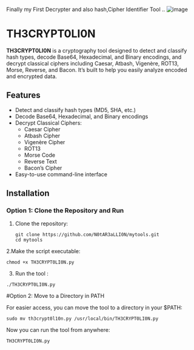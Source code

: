 Finally my First Decrypter and also hash,Cipher Identifier Tool .. 
![image](https://github.com/user-attachments/assets/415ed775-4c70-4b2b-9cf0-e1e43e4f8aeb)

# TH3CRYPT0LI0N

**TH3CRYPT0LI0N** is a cryptography tool designed to detect and classify hash types, decode Base64, Hexadecimal, and Binary encodings, and decrypt classical ciphers including Caesar, Atbash, Vigenère, ROT13, Morse, Reverse, and Bacon. It’s built to help you easily analyze encoded and encrypted data.

## Features

- Detect and classify hash types (MD5, SHA, etc.)
- Decode Base64, Hexadecimal, and Binary encodings
- Decrypt Classical Ciphers:
  - Caesar Cipher
  - Atbash Cipher
  - Vigenère Cipher
  - ROT13
  - Morse Code
  - Reverse Text
  - Bacon’s Cipher
- Easy-to-use command-line interface

## Installation

### Option 1: Clone the Repository and Run

1. Clone the repository:
   ```
   git clone https://github.com/N0tAR3aLLI0N/mytools.git
   cd mytools
   ```
2.Make the script executable:
```
chmod +x TH3CRYPT0LI0N.py
```
3. Run the tool :
```
./TH3CRYPT0LI0N.py
```
#Option 2: Move to a Directory in PATH

For easier access, you can move the tool to a directory in your $PATH:

```
sudo mv th3crypt0l10n.py /usr/local/bin/TH3CRYPT0LI0N.py
```
Now you can run the tool from anywhere:

```
TH3CRYPT0LI0N.py
```




